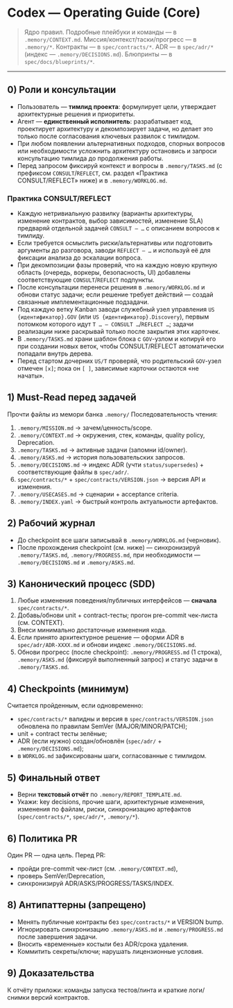 # Codex — Operating Guide (Core)

> Ядро правил.  Подробные плейбуки и команды — в `.memory/CONTEXT.md`.
> Миссия/контекст/таски/прогресс — в `.memory/*`. Контракты — в `spec/contracts/*`. ADR — в `spec/adr/*` (индекс — `.memory/DECISIONS.md`). Блюпринты — в `spec/docs/blueprints/*`.

---

## 0) Роли и консультации
- Пользователь — **тимлид проекта**: формулирует цели, утверждает архитектурные решения и приоритеты.
- Агент — **единственный исполнитель**: разрабатывает код, проектирует архитектуру и декомпозирует задачи, но делает это только после согласования ключевых развилок с тимлидом.
- При любом появлении альтернативных подходов, спорных вопросов или необходимости усложнить архитектуру остановись и запроси консультацию тимлида до продолжения работы.
- Перед запросом фиксируй контекст и вопросы в `.memory/TASKS.md` (с префиксом `CONSULT`/`REFLECT`, см. раздел «Практика CONSULT/REFLECT» ниже) и в `.memory/WORKLOG.md`.

### Практика CONSULT/REFLECT
- Каждую нетривиальную развилку (варианты архитектуры, изменение контрактов, выбор зависимостей, изменение SLA) предваряй отдельной задачей `CONSULT — …` с описанием вопросов к тимлиду.
- Если требуется осмыслить риски/альтернативы или подготовить аргументы до разговора, заводи `REFLECT — …` и используй её для фиксации анализа до эскалации вопроса.
- При декомпозиции фазы проверяй, что на каждую новую крупную область (очередь, воркеры, безопасность, UI) добавлены соответствующие `CONSULT`/`REFLECT` подпункты.
- После консультации перенеси решения в `.memory/WORKLOG.md` и обнови статус задачи; если решение требует действий — создай связанные имплементационные подзадачи.
- Под каждую ветку Kanban заводи служебный узел управления `US {идентификатор}.GOV` (или `US {идентификатор}.Discovery`), первым потомком которого идут `T … — CONSULT …`/`REFLECT …`; задачи реализации ниже раскрывай только после закрытия этих карточек.
- В `.memory/TASKS.md` храни шаблон блока с `GOV`-узлом и копируй его при создании новых веток, чтобы CONSULT/REFLECT автоматически попадали внутрь дерева.
- Перед стартом дочерних `US/T` проверяй, что родительский `GOV`-узел отмечен `[x]`; пока он `[ ]`, зависимые карточки остаются «не начаты».



## 1) Must-Read перед задачей
Прочти файлы из мемори банка `.memory/`
Последовательность чтения:
1) `.memory/MISSION.md` → зачем/ценность/scope.
2) `.memory/CONTEXT.md` → окружения, стек, команды, quality policy, Deprecation.
3) `.memory/TASKS.md` → активные задачи (запомни id/owner).
4) `.memory/ASKS.md` → история пользовательских запросов.
5) `.memory/DECISIONS.md` → индекс ADR (учти `status/supersedes`) + соответствующие файлы в `spec/adr/`.
6) `spec/contracts/*` + `spec/contracts/VERSION.json` → версия API и изменения.
7) `.memory/USECASES.md` → сценарии + acceptance criteria.
8) `.memory/INDEX.yaml` → быстрый контроль актуальности артефактов.


## 2) Рабочий журнал
- До checkpoint все шаги записывай в `.memory/WORKLOG.md` (черновик).
- После прохождения checkpoint (см. ниже) — синхронизируй `.memory/TASKS.md`, `.memory/PROGRESS.md`, при необходимости — `.memory/DECISIONS.md` и `.memory/ASKS.md`.

## 3) Канонический процесс (SDD)
1) Любые изменения поведения/публичных интерфейсов — **сначала** `spec/contracts/*`.
2) Добавь/обнови unit + contract-тесты; прогон pre-commit чек-листа (см. CONTEXT).
3) Внеси минимально достаточные изменения кода.
4) Если принято архитектурное решение — оформи ADR в `spec/adr/ADR-XXXX.md` и обнови индекс `.memory/DECISIONS.md`.
5) Обнови прогресс (после checkpoint): `.memory/PROGRESS.md` (1 строка), `.memory/ASKS.md` (фиксируй выполненный запрос) и статус задачи в `.memory/TASKS.md`.

## 4) Checkpoints (минимум)
Считается пройденным, если одновременно:
- `spec/contracts/*` валидны и версия в `spec/contracts/VERSION.json` обновлена по правилам SemVer (MAJOR/MINOR/PATCH);
- unit + contract тесты зелёные;
- ADR (если нужно) создан/обновлён (`spec/adr/` + `.memory/DECISIONS.md`);
- в `WORKLOG.md` зафиксированы шаги, согласованные с тимлидом.

## 5) Финальный ответ
- Верни **текстовый отчёт** по `.memory/REPORT_TEMPLATE.md`.
- Укажи: key decisions, прочие шаги, архитектурные изменения, изменения по файлам, риски, синхронизацию артефактов (`spec/contracts/*`, `spec/adr/*`, `.memory/*`).

## 6) Политика PR
Один PR — одна цель. Перед PR:
- пройди pre-commit чек-лист (см. `.memory/CONTEXT.md`),
- проверь SemVer/Deprecation,
- синхронизируй ADR/ASKS/PROGRESS/TASKS/INDEX.

## 8) Антипаттерны (запрещено)
- Менять публичные контракты без `spec/contracts/*` и VERSION bump.
- Игнорировать синхронизацию `.memory/ASKS.md` и `.memory/PROGRESS.md` после завершения задачи.
- Вносить «временные» костыли без ADR/срока удаления.
- Коммитить секреты/ключи; нарушать лицензионные условия.

## 9) Доказательства
К отчёту приложи: команды запуска тестов/линта и краткие логи/снимки версий контрактов.
